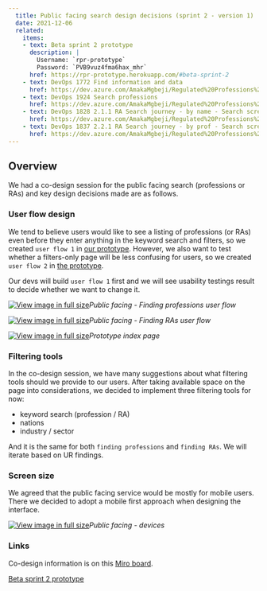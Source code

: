 ```yaml
---
  title: Public facing search design decisions (sprint 2 - version 1)
  date: 2021-12-06
  related:
    items:
    - text: Beta sprint 2 prototype
      description: |
        Username: `rpr-prototype`
        Password: `PVB9vuz4fma6hax_mhr`
      href: https://rpr-prototype.herokuapp.com/#beta-sprint-2
    - text: DevOps 1772 Find information and data
      href: https://dev.azure.com/AmakaMgbeji/Regulated%20Professions%20Register%20%28RPR%29%20-%20BETA%20PHASE/_backlogs/backlog/Regulated%20Professions%20Register%20%28RPR%29%20-%20BETA%20PHASE%20Team/Stories/?showParents=true&workitem=1772
    - text: DevOps 1924 Search professions
      href: https://dev.azure.com/AmakaMgbeji/Regulated%20Professions%20Register%20%28RPR%29%20-%20BETA%20PHASE/_backlogs/backlog/Regulated%20Professions%20Register%20%28RPR%29%20-%20BETA%20PHASE%20Team/Stories/?showParents=true&workitem=1924
    - text: DevOps 1828 2.1.1 RA Search journey - by name - Search screen
      href: https://dev.azure.com/AmakaMgbeji/Regulated%20Professions%20Register%20%28RPR%29%20-%20BETA%20PHASE/_backlogs/backlog/Regulated%20Professions%20Register%20%28RPR%29%20-%20BETA%20PHASE%20Team/Stories/?showParents=true&workitem=1828
    - text: DevOps 1837 2.2.1 RA Search journey - by prof - Search screen
      href: https://dev.azure.com/AmakaMgbeji/Regulated%20Professions%20Register%20%28RPR%29%20-%20BETA%20PHASE/_backlogs/backlog/Regulated%20Professions%20Register%20%28RPR%29%20-%20BETA%20PHASE%20Team/Stories/?showParents=true&workitem=1837
---
```


## Overview 

We had a co-design session for the public facing search (professions or RAs) and key design decisions made are as follows.

### User flow design

We tend to believe users would like to see a listing of professions (or RAs) even before they enter anything in the keyword search and filters, so we created `user flow 1` in [our prototype](https://rpr-prototype.herokuapp.com/#beta-sprint-2). However, we also want to test whether a filters-only page will be less confusing for users, so we created `user flow 2` in [the prototype](https://rpr-prototype.herokuapp.com/#beta-sprint-2). 

Our devs will build `user flow 1` first and we will see usability testings result to decide whether we want to change it. 


[![View image in full size](01.png)](01.png)*Public facing - Finding professions user flow*

[![View image in full size](02.png)](02.png)*Public facing - Finding RAs user flow*

[![View image in full size](prototype-index-page.png)](prototype-index-page.png)*Prototype index page*

### Filtering tools

In the co-design session, we have many suggestions about what filtering tools should we provide to our users. After taking available space on the page into considerations, we decided to implement three filtering tools for now:
* keyword search (profession / RA)
* nations
* industry / sector

And it is the same for both `finding professions` and `finding RAs`. We will iterate based on UR findings. 

### Screen size

We agreed that the public facing service would be mostly for mobile users. There we decided to adopt a mobile first approach when designing the interface.

[![View image in full size](03.png)](03.png)*Public facing - devices*


### Links

Co-design information is on this [Miro board](https://miro.com/app/board/o9J_lkEVwtI=/?moveToWidget=3458764514455848497&cot=14).

[Beta sprint 2 prototype](https://rpr-prototype.herokuapp.com/#beta-sprint-2)
